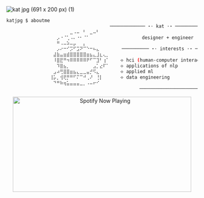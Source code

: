 ![kat jpg (691 x 200 px) (1)](https://github.com/user-attachments/assets/582005c1-4ae9-4dd3-8de0-89c3dbc8c262)

```bash
katjpg $ aboutme
                     ⠀⠀ ⠀⠀⠀			 ───────────── ⋆⋅ kat ⋅⋆ ──────────────
        		⠀⠀⠀⠀⠀⠀⣀⠠⠤⠀⠃⠀⣀⠤⠃⠀⠀⠀        
        		⠀⠀⡠⠐⠈⢁⠠⠄⠐⠂⠈⠁⠀⠀⠀⠀⠀⠀	      	  designer + engineer
        		⠀⠀⠛⠠⠤⠵⠤⡤⠀⠀⡄⠀⠀⠀⠀⠀⠀⠀     
        		⠀⠀⡠⠔⠒⠊⡩⠋⣩⠝⠉⠑⠒⠦⣄⠀       ────────── ⋆⋅ interests ⋅⋆ ───────────
        		⠀⣼⣷⣤⣶⣾⣿⣿⣿⣿⣿⣶⣦⣄⣸⣆⢄⡀					
        		⠀⠸⣿⣟⠛⠲⠿⠿⠿⠿⠿⠟⠋⠉⣹⠃⢰⠁	  ⟢ hci (human-computer interaction)
        		⠀⠀⠹⣿⣦⡀⠀⠀⠀⠀⠀⠀⠀⣠⡁⣔⠏⠁	  ⟢ applications of nlp
        		⠀⣠⠴⢛⣿⣿⣶⣦⣄⣀⣀⣤⡚⠫⣄⠀⠀⠀	  ⟢ applied ml 
        		⢸⡥⡀⢺⢟⡛⠛⠋⠍⠉⠚⢀⠜⠀⢘⡇⠀⠀	  ⟢ data engineering
        		⠀⠙⠛⠷⢶⣥⣤⣤⣤⣀⡀⠠⠤⠖⠊⠀⠀⠀
                                                 ──────────────────────────────────────      
```

<div align="center">
  <a href="https://spotify-widgetify.vercel.app/link">
    <img src="https://spotify-widgetify.vercel.app/github?theme=ipod&style=light&color=609dbd" alt="Spotify Now Playing" width="470" height="250" />
  </a>
</div>
